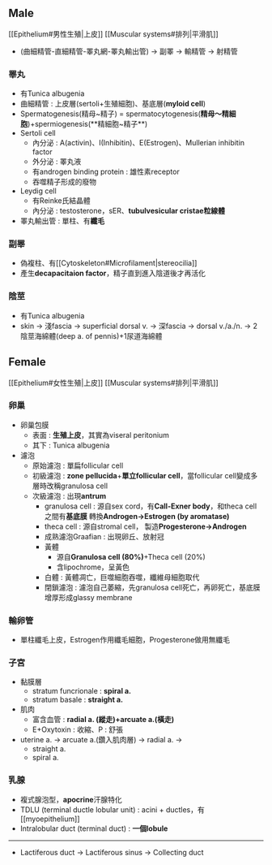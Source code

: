 ## Male
[[Epithelium#男性生殖|上皮]]
[[Muscular systems#排列|平滑肌]]
- (曲細精管-直細精管-睪丸網-睪丸輸出管) -> 副睪 -> 輸精管 -> 射精管
### 睪丸
- 有Tunica albugenia
- 曲細精管 : 上皮層(sertoli+生殖細胞)、基底層(**myloid cell**)
- Spermatogenesis(精母~精子) = spermatocytogenesis(**精母～精細胞**)+spermiogenesis(**精細胞~精子**)
- Sertoli cell
	- 內分泌 : A(activin)、I(Inhibitin)、E(Estrogen)、Mullerian inhibitin factor
	- 外分泌 : 睪丸液
	- 有androgen binding protein : 雄性素receptor
	- 吞噬精子形成的廢物
- Leydig cell
	- 有Reinke氏結晶體
	- 內分泌 : testosterone，sER、**tubulvesicular cristae粒線體**
- 睪丸輸出管 : 單柱、有**纖毛**
### 副睪
- 偽複柱、有[[Cytoskeleton#Microfilament|stereocilia]]
- 產生**decapacitaion factor**，精子直到進入陰道後才再活化
### 陰莖
- 有Tunica albugenia
- skin -> 淺fascia -> superficial dorsal v. -> 深fascia -> dorsal v./a./n. -> 2陰莖海綿體(deep a. of pennis)+1尿道海綿體
## Female
[[Epithelium#女性生殖|上皮]]
[[Muscular systems#排列|平滑肌]]
### 卵巢
- 卵巢包膜
	- 表面 : **生殖上皮**，其實為viseral peritonium
	- 其下 : Tunica albugenia
- 濾泡
	- 原始濾泡 : 單扁follicular cell
	- 初級濾泡 : **zone pellucida**+**單立follicular cell**，當follicular cell變成多層時改稱granulosa cell
	- 次級濾泡 : 出現**antrum**
		- granulosa cell : 源自sex cord，有**Call-Exner body**，和theca cell之間有**基底膜**
		  轉換**Androgen->Estrogen (by aromatase)**
		- theca cell : 源自stromal cell，
		  製造**Progesterone->Androgen**
	  - 成熟濾泡Graafian : 出現卵丘、放射冠
	  - 黃體
		  - 源自**Granulosa cell (80%)**+Theca cell (20%)
		  - 含lipochrome，呈黃色
	  - 白體 : 黃體凋亡，巨噬細胞吞噬，纖維母細胞取代
	  - 閉鎖濾泡 : 濾泡自己萎縮，先granulosa cell死亡，再卵死亡，基底膜增厚形成glassy membrane
### 輸卵管
- 單柱纖毛上皮，Estrogen作用纖毛細胞，Progesterone做用無纖毛
### 子宮
- 黏膜層
	- stratum funcrionale : **spiral a.**
	- stratum basale : **straight a.**
- 肌肉
	- 富含血管 : **radial a. (縱走)+arcuate a.(橫走)**
	- E+Oxytoxin : 收縮、P : 舒張
- uterine a. -> arcuate a.(鑽入肌肉層) -> radial a. ->
	- straight a.
	- spiral a.
### 乳腺
- 複式腺泡型，**apocrine**汗腺特化
- TDLU (terminal ductle lobular unit) : acini + ductles，有[[myoepithelium]]
- Intralobular duct (terminal duct) : **一個lobule**
***
- Lactiferous duct -> Lactiferous sinus -> Collecting duct